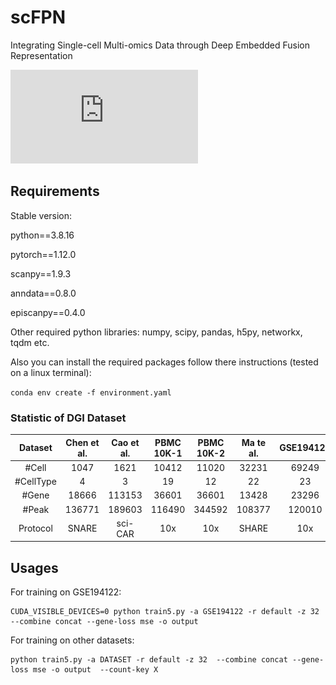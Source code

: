# scFPN
Integrating Single-cell Multi-omics Data through Deep Embedded Fusion Representation

![alt text](https://github.com/biomed-AI/scFPN/blob/main/model_1.pdf "Illustration of scFPN")


## Requirements

Stable version: 

python==3.8.16 

pytorch==1.12.0

scanpy==1.9.3

anndata==0.8.0

episcanpy==0.4.0

Other required python libraries: numpy, scipy, pandas, h5py, networkx, tqdm etc.

Also you can install the required packages follow there instructions (tested on a linux terminal):

`conda env create -f environment.yaml`


### Statistic of DGI Dataset
|Dataset|Chen et al.|Cao et al.|PBMC 10K-1|PBMC 10K-2|Ma te al.|GSE194122|
|:-:|:-:|:-:|:-:|:-:|:-:|:-:|
|#Cell|1047|1621|10412|11020|32231|69249|
|#CellType|4|3|19|12|22|23|
|#Gene|18666|113153|36601|36601|13428|23296|
|#Peak|136771|189603|116490|344592|108377|120010|
|Protocol|SNARE|sci-CAR|10x|10x|SHARE|10x|

## Usages
For training on GSE194122:
```
CUDA_VISIBLE_DEVICES=0 python train5.py -a GSE194122 -r default -z 32  --combine concat --gene-loss mse -o output
```


For training on other datasets:
```
python train5.py -a DATASET -r default -z 32  --combine concat --gene-loss mse -o output  --count-key X
```

